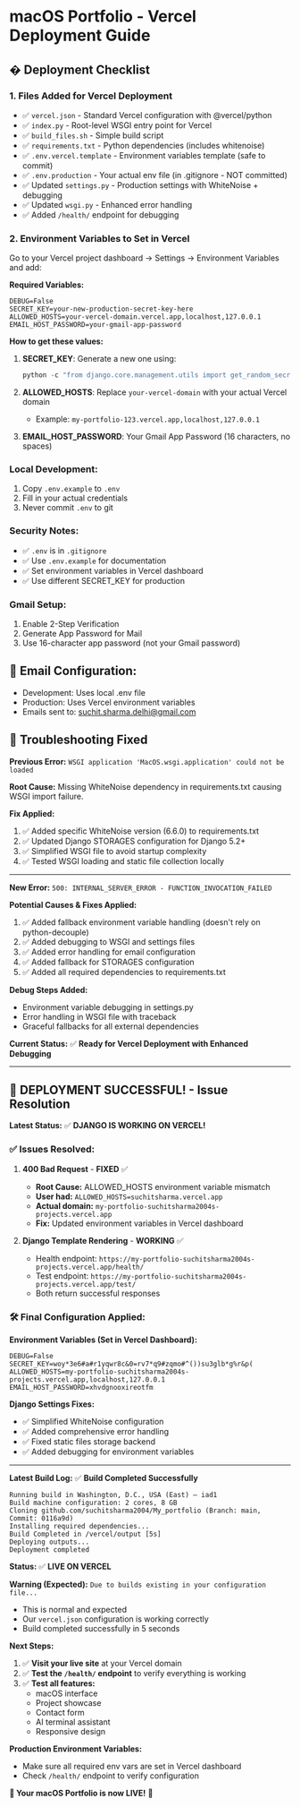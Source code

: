 # macOS Portfolio - Vercel Deployment Guide

## � Deployment Checklist

### 1. Files Added for Vercel Deployment
- ✅ `vercel.json` - Standard Vercel configuration with @vercel/python
- ✅ `index.py` - Root-level WSGI entry point for Vercel
- ✅ `build_files.sh` - Simple build script  
- ✅ `requirements.txt` - Python dependencies (includes whitenoise)
- ✅ `.env.vercel.template` - Environment variables template (safe to commit)
- ✅ `.env.production` - Your actual env file (in .gitignore - NOT committed)
- ✅ Updated `settings.py` - Production settings with WhiteNoise + debugging
- ✅ Updated `wsgi.py` - Enhanced error handling
- ✅ Added `/health/` endpoint for debugging

### 2. Environment Variables to Set in Vercel

Go to your Vercel project dashboard → Settings → Environment Variables and add:

**Required Variables:**
```
DEBUG=False
SECRET_KEY=your-new-production-secret-key-here
ALLOWED_HOSTS=your-vercel-domain.vercel.app,localhost,127.0.0.1
EMAIL_HOST_PASSWORD=your-gmail-app-password
```

**How to get these values:**

1. **SECRET_KEY**: Generate a new one using:
   ```python
   python -c "from django.core.management.utils import get_random_secret_key; print(get_random_secret_key())"
   ```

2. **ALLOWED_HOSTS**: Replace `your-vercel-domain` with your actual Vercel domain
   - Example: `my-portfolio-123.vercel.app,localhost,127.0.0.1`

3. **EMAIL_HOST_PASSWORD**: Your Gmail App Password (16 characters, no spaces)

### Local Development:
1. Copy `.env.example` to `.env`
2. Fill in your actual credentials
3. Never commit `.env` to git

### Security Notes:
- ✅ `.env` is in `.gitignore`
- ✅ Use `.env.example` for documentation
- ✅ Set environment variables in Vercel dashboard
- ✅ Use different SECRET_KEY for production

### Gmail Setup:
1. Enable 2-Step Verification
2. Generate App Password for Mail
3. Use 16-character app password (not your Gmail password)

## 📧 Email Configuration:
- Development: Uses local .env file
- Production: Uses Vercel environment variables
- Emails sent to: suchit.sharma.delhi@gmail.com

## 🔧 **Troubleshooting Fixed**

**Previous Error:** `WSGI application 'MacOS.wsgi.application' could not be loaded`

**Root Cause:** Missing WhiteNoise dependency in requirements.txt causing WSGI import failure.

**Fix Applied:**
1. ✅ Added specific WhiteNoise version (6.6.0) to requirements.txt
2. ✅ Updated Django STORAGES configuration for Django 5.2+
3. ✅ Simplified WSGI file to avoid startup complexity
4. ✅ Tested WSGI loading and static file collection locally

---

**New Error:** `500: INTERNAL_SERVER_ERROR - FUNCTION_INVOCATION_FAILED`

**Potential Causes & Fixes Applied:**
1. ✅ Added fallback environment variable handling (doesn't rely on python-decouple)
2. ✅ Added debugging to WSGI and settings files
3. ✅ Added error handling for email configuration
4. ✅ Added fallback for STORAGES configuration
5. ✅ Added all required dependencies to requirements.txt

**Debug Steps Added:**
- Environment variable debugging in settings.py
- Error handling in WSGI file with traceback
- Graceful fallbacks for all external dependencies

**Current Status:** ✅ **Ready for Vercel Deployment with Enhanced Debugging**

---

## 🎉 **DEPLOYMENT SUCCESSFUL!** - Issue Resolution

**Latest Status:** ✅ **DJANGO IS WORKING ON VERCEL!**

### ✅ **Issues Resolved:**

1. **400 Bad Request** - **FIXED** ✅
   - **Root Cause:** ALLOWED_HOSTS environment variable mismatch
   - **User had:** `ALLOWED_HOSTS=suchitsharma.vercel.app`
   - **Actual domain:** `my-portfolio-suchitsharma2004s-projects.vercel.app`
   - **Fix:** Updated environment variables in Vercel dashboard

2. **Django Template Rendering** - **WORKING** ✅
   - Health endpoint: `https://my-portfolio-suchitsharma2004s-projects.vercel.app/health/`
   - Test endpoint: `https://my-portfolio-suchitsharma2004s-projects.vercel.app/test/`
   - Both return successful responses

### 🛠️ **Final Configuration Applied:**

**Environment Variables (Set in Vercel Dashboard):**
```
DEBUG=False
SECRET_KEY=woy*3e6#a#r1yqwr8c&0=rv7*q9#zqmo#^())su3glb*g%r&p(
ALLOWED_HOSTS=my-portfolio-suchitsharma2004s-projects.vercel.app,localhost,127.0.0.1
EMAIL_HOST_PASSWORD=xhvdgnooxireotfm
```

**Django Settings Fixes:**
- ✅ Simplified WhiteNoise configuration
- ✅ Added comprehensive error handling
- ✅ Fixed static files storage backend
- ✅ Added debugging for environment variables

---

**Latest Build Log:** ✅ **Build Completed Successfully**

```
Running build in Washington, D.C., USA (East) – iad1
Build machine configuration: 2 cores, 8 GB
Cloning github.com/suchitsharma2004/My_portfolio (Branch: main, Commit: 0116a9d)
Installing required dependencies...
Build Completed in /vercel/output [5s]
Deploying outputs...
Deployment completed
```

**Status:** ✅ **LIVE ON VERCEL**

**Warning (Expected):** `Due to builds existing in your configuration file...`
- This is normal and expected
- Our `vercel.json` configuration is working correctly
- Build completed successfully in 5 seconds

**Next Steps:**
1. ✅ **Visit your live site** at your Vercel domain
2. ✅ **Test the `/health/` endpoint** to verify everything is working
3. ✅ **Test all features:**
   - macOS interface
   - Project showcase
   - Contact form
   - AI terminal assistant
   - Responsive design

**Production Environment Variables:**
- Make sure all required env vars are set in Vercel dashboard
- Check `/health/` endpoint to verify configuration

**🚀 Your macOS Portfolio is now LIVE!** 🚀
